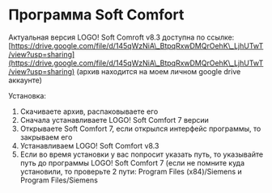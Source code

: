 # Программа Soft Comfort

Актуальная версия LOGO! Soft Comroft v8.3 доступна по ссылке: [https://drive.google.com/file/d/145qWzNiA\_BtpqRxwDMQrOehK\_LjhUTwT/view?usp=sharing](https://drive.google.com/file/d/145qWzNiA\_BtpqRxwDMQrOehK\_LjhUTwT/view?usp=sharing) (архив находится на моем личном google drive аккаунте)



Установка:

1. Скачиваете архив, распаковываете его
2. Сначала устанавливаете LOGO! Soft Comfort 7 версии
3. Открываете Soft Comfort 7, если открылся интерфейс программы, то закрываем его
4. Устанавливаем LOGO! Soft Comfort v8.3
5. Если во время установки у вас попросит указать путь, то указывайте путь до программы LOGO! Soft Comfort 7 (если не помните куда установили, то проверьте 2 пути: Program Files (x84)/Siemens и Program Files/Siemens
